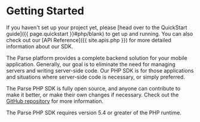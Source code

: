 # Getting Started

If you haven't set up your project yet, please [head over to the QuickStart guide]({{ page.quickstart }}#php/blank) to get up and running. You can also check out our [API Reference]({{ site.apis.php }}) for more detailed information about our SDK.

The Parse platform provides a complete backend solution for your mobile application. Generally, our goal is to eliminate the need for managing servers and writing server-side code. Our PHP SDK is for those applications and situations where server-side code is necessary, or simply preferred.

The Parse PHP SDK is fully open source, and anyone can contribute to make it better, or make their own changes if necessary.  Check out the [GitHub repository](https://github.com/parse-community/parse-php-sdk) for more information.

The Parse PHP SDK requires version 5.4 or greater of the PHP runtime.
